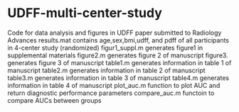 # UDFF-multi-center-study
Code for data analysis and figures in UDFF paper submitted to Radiology Advances
results.mat contains age,sex,bmi,udff, and pdff of all participants in 4-center study (randomized)
figur1_suppl.m  generates figure1 in supplemental materials
figure2.m generates figure 2 of manuscript
figure3. generates figure 3 of manuscript
table1.m generates information in table 1 of manuscript
table2.m generates information in table 2 of manuscript
table3.m generates information in table 3 of manuscript
table4.m generates information in table 4 of manuscript
plot_auc.m function to plot AUC and return diagnostic performance parameters
compare_auc.m functoin to compare AUCs between groups
